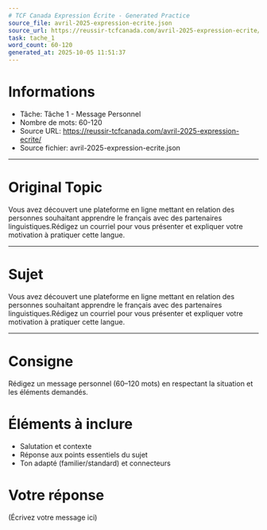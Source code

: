 ```yaml
---
# TCF Canada Expression Écrite - Generated Practice
source_file: avril-2025-expression-ecrite.json
source_url: https://reussir-tcfcanada.com/avril-2025-expression-ecrite/
task: tache_1
word_count: 60-120
generated_at: 2025-10-05 11:51:37
---
```


# Informations
- Tâche: Tâche 1 - Message Personnel
- Nombre de mots: 60-120
- Source URL: https://reussir-tcfcanada.com/avril-2025-expression-ecrite/
- Source fichier: avril-2025-expression-ecrite.json

---

# Original Topic
Vous avez découvert une plateforme en ligne mettant en relation des personnes souhaitant apprendre le français avec des partenaires linguistiques.Rédigez un courriel pour vous présenter et expliquer votre motivation à pratiquer cette langue.

---

# Sujet
Vous avez découvert une plateforme en ligne mettant en relation des personnes souhaitant apprendre le français avec des partenaires linguistiques.Rédigez un courriel pour vous présenter et expliquer votre motivation à pratiquer cette langue.

---
# Consigne
Rédigez un message personnel (60–120 mots) en respectant la situation et les éléments demandés.

# Éléments à inclure
- Salutation et contexte
- Réponse aux points essentiels du sujet
- Ton adapté (familier/standard) et connecteurs

# Votre réponse
(Écrivez votre message ici)
